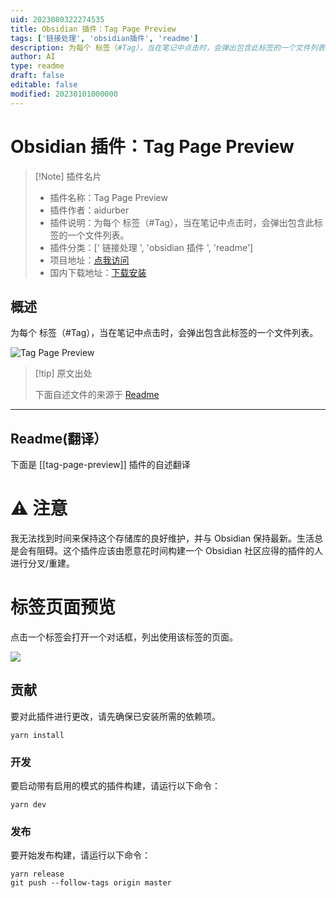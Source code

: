 ```yaml
---
uid: 2023080322274535
title: Obsidian 插件：Tag Page Preview
tags: ['链接处理', 'obsidian插件', 'readme']
description: 为每个 标签（#Tag），当在笔记中点击时，会弹出包含此标签的一个文件列表。
author: AI
type: readme
draft: false
editable: false
modified: 20230101000000
---
```


# Obsidian 插件：Tag Page Preview

> [!Note] 插件名片
> - 插件名称：Tag Page Preview
> - 插件作者：aidurber
> - 插件说明：为每个 标签（#Tag），当在笔记中点击时，会弹出包含此标签的一个文件列表。
> - 插件分类：[' 链接处理 ', 'obsidian 插件 ', 'readme']
> - 项目地址：[点我访问](https://github.com/aidurber/tag-page-preview)
> - 国内下载地址：[下载安装](https://pkmer.cn/products/plugin/pluginMarket/?tag-page-preview)

## 概述

为每个 标签（#Tag），当在笔记中点击时，会弹出包含此标签的一个文件列表。

![Tag Page Preview](https://cdn.pkmer.cn/covers/tag-page-preview.PNG!pkmer)

> [!tip] 原文出处
>
>下面自述文件的来源于 [Readme](https://ghproxy.net/https://raw.githubusercontent.com/Aidurber/tag-page-preview/master/README.md)

---

## Readme(翻译）

下面是 [[tag-page-preview]] 插件的自述翻译

# ⚠️ 注意

我无法找到时间来保持这个存储库的良好维护，并与 Obsidian 保持最新。生活总是会有阻碍。这个插件应该由愿意花时间构建一个 Obsidian 社区应得的插件的人进行分叉/重建。

# 标签页面预览

点击一个标签会打开一个对话框，列出使用该标签的页面。

![](./media/screenshot.jpg)

## 贡献

要对此插件进行更改，请先确保已安装所需的依赖项。

```
yarn install
```

### 开发

要启动带有启用的模式的插件构建，请运行以下命令：

```
yarn dev
```

### 发布

要开始发布构建，请运行以下命令：

```
yarn release
git push --follow-tags origin master
```